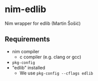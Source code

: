 # nim-edlib
Nim wrapper for edlib (Martin Šošić)

## Requirements

* nim compiler
  * c compiler (e.g. clang or gcc)
* `pkg-config`
* "edlib" installed
  * We use `pkg-config --cflags edlib`
